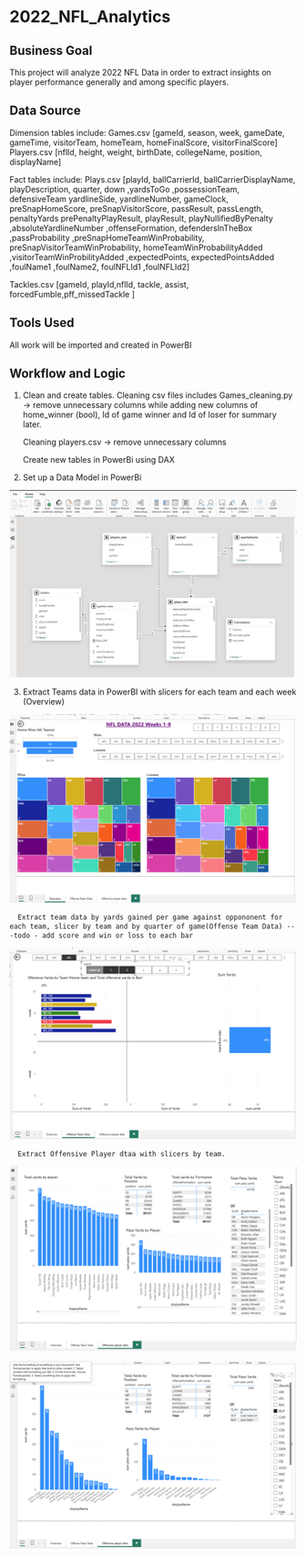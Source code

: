 # 2022_NFL_Analytics

## Business Goal
This project will analyze 2022 NFL Data in order to extract insights on player performance generally and among specific players.

## Data Source

Dimension tables include:
   Games.csv [gameId, season, week, gameDate, gameTime, visitorTeam, homeTeam, homeFinalScore, visitorFinalScore]
   Players.csv [nflId, height, weight, birthDate, collegeName, position, displayName]

Fact tables include:
   Plays.csv [playId,	ballCarrierId,	ballCarrierDisplayName,	playDescription,	quarter,	down	,yardsToGo	,possessionTeam,	defensiveTeam	yardlineSide,	yardlineNumber,	gameClock,	preSnapHomeScore,	preSnapVisitorScore,	passResult,	passLength,	penaltyYards	prePenaltyPlayResult,	playResult,	playNullifiedByPenalty	,absoluteYardlineNumber	,offenseFormation,	defendersInTheBox	,passProbability	,preSnapHomeTeamWinProbability,	preSnapVisitorTeamWinProbability,	homeTeamWinProbabilityAdded	,visitorTeamWinProbilityAdded	,expectedPoints,	expectedPointsAdded	,foulName1	,foulName2,	foulNFLId1	,foulNFLId2]

   Tackles.csv [gameId, playId,nflId, tackle, assist, forcedFumble,pff_missedTackle ]

## Tools Used
   All work will be imported and created in PowerBI

## Workflow and Logic
   
   1. Clean and create tables.
   Cleaning csv files includes Games_cleaning.py  ->  remove unnecessary columns while adding new columns of home_winner (bool), Id of game winner and Id of loser for summary later. 

      Cleaning players.csv -> remove unnecessary columns

      Create new tables in PowerBi using DAX 

   2. Set up a Data Model in PowerBi

![alt text](images/dm.png)

   3. Extract Teams data in PowerBI  with slicers for each team and each week (Overview)

![alt text](images/te.png)

      Extract team data by yards gained per game against oppononent for each team, slicer by team and by quarter of game(Offense Team Data) ---todo - add score and win or loss to each bar

![alt text](images/slice.png)
   
      Extract Offensive Player dtaa with slicers by team. 

![alt text](images/op.png)

![alt text](images/op1.png)
   

